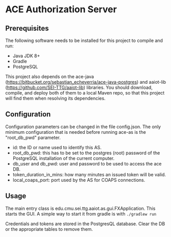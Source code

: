 # ACE Authorization Server

## Prerequisites
The following software needs to be installed for this project to compile and run:
* Java JDK 8+
* Gradle
* PostgreSQL

This project also depends on the ace-java (https://bitbucket.org/sebastian_echeverria/ace-java-postgres) and aaiot-lib (https://github.com/SEI-TTG/aaiot-lib) libraries. You should download, compile, and deploy both of them to a local Maven repo, so that this project will find them when resolving its dependencies.
 
## Configuration
Configuration parameters can be changed in the file config.json. The only minimum configuration that is needed before running ace-as is the "root_db_pwd" parameter. 

 * id: the ID or name used to identify this AS.
 * root_db_pwd: this has to be set to the postgres (root) password of the PostgreSQL installation of the current computer.
 * db_user and db_pwd: user and password to be used to access the ace DB.
 * token_duration_in_mins: how many minutes an issued token will be valid.
 * local_coaps_port: port used by the AS for COAPS connections.
 
## Usage
The main entry class is edu.cmu.sei.ttg.aaiot.as.gui.FXApplication. This starts the GUI. A simple way to start it from gradle is with `./gradlew run` 

Credentials and tokens are stored in the PostgresQL database. Clear the DB or the appropriate tables to remove them.
